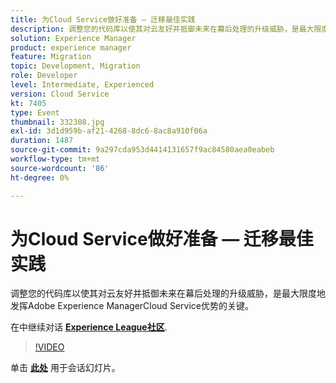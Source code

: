 ```yaml
---
title: 为Cloud Service做好准备 — 迁移最佳实践
description: 调整您的代码库以使其对云友好并抵御未来在幕后处理的升级威胁，是最大限度地发挥Adobe Experience ManagerCloud Service优势的关键。
solution: Experience Manager
product: experience manager
feature: Migration
topic: Development, Migration
role: Developer
level: Intermediate, Experienced
version: Cloud Service
kt: 7405
type: Event
thumbnail: 332308.jpg
exl-id: 3d1d959b-af21-4268-8dc6-8ac8a910f06a
duration: 1487
source-git-commit: 9a297cda953d4414131657f9ac84580aea0eabeb
workflow-type: tm+mt
source-wordcount: '86'
ht-degree: 0%

---
```


# 为Cloud Service做好准备 — 迁移最佳实践

调整您的代码库以使其对云友好并抵御未来在幕后处理的升级威胁，是最大限度地发挥Adobe Experience ManagerCloud Service优势的关键。

在中继续对话 **[Experience League社区](https://adobe.ly/36Yd3v6)**.

>[!VIDEO](https://video.tv.adobe.com/v/332308/?quality=12&learn=on&hidetitle=true)

单击 **[此处](/help/adobe-developers-live/assets/get-ready-aem-cloud.pdf)** 用于会话幻灯片。
